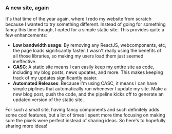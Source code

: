 <!-- title: New Site -->
<!-- author: Devin Collins -->
### A new site, again
It's that time of the year again, where I redo my website from scratch because I wanted to try something different. Instead of going for something fancy this time though, I opted for a simple static site. This provides quite a few enhancements:

+ **Low bandwidth usage**: By removing any ReactJS, webcomponents, etc, the page loads significantly faster. I wasn't really using the benefits of all those libraries, so making my users load them just seemed ineffective.
+ **CASC**: A static site means I can easily keep my entire site as code, including my blog posts, news updates, and more. This makes keeping track of my updates significantly easier.
+ **Automated Releases**: Because I'm using CASC, it means I can have simple piplines that automatically run whenever I update my site. Make a new blog post, push the code, and the pipeline kicks off to generate an updated version of the static site.

For such a small site, having fancy components and such definitely adds some cool features, but a lot of times I spent more time focusing on making sure the pixels were perfect instead of sharing ideas. So here's to hopefully sharing more ideas!